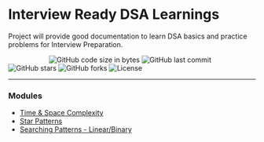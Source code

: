 # Interview Ready DSA Learnings

Project will provide good documentation to learn DSA basics and practice problems for Interview Preparation.

&nbsp;&nbsp;&nbsp;&nbsp;&nbsp;&nbsp;&nbsp;&nbsp;&nbsp;&nbsp;&nbsp;&nbsp;&nbsp;&nbsp;&nbsp;&nbsp;&nbsp;&nbsp;&nbsp;&nbsp;
![GitHub code size in bytes](https://img.shields.io/github/languages/code-size/tarunve/interview-ready-dsa-learnings?logo=github)
![GitHub last commit](https://img.shields.io/github/last-commit/tarunve/interview-ready-dsa-learnings?logo=github)
![GitHub stars](https://img.shields.io/github/stars/tarunve/interview-ready-dsa-learnings?logo=github)
![GitHub forks](https://img.shields.io/github/forks/tarunve/interview-ready-dsa-learnings?logo=github)
![License](https://img.shields.io/badge/license-MIT-green)

---

### Modules 
- [Time & Space Complexity](notes/001-space-and-time-complexity.md)
- [Star Patterns](notes/002-star-patterns.md)
- [Searching Patterns - Linear/Binary](notes/003-searching-patterns.md)